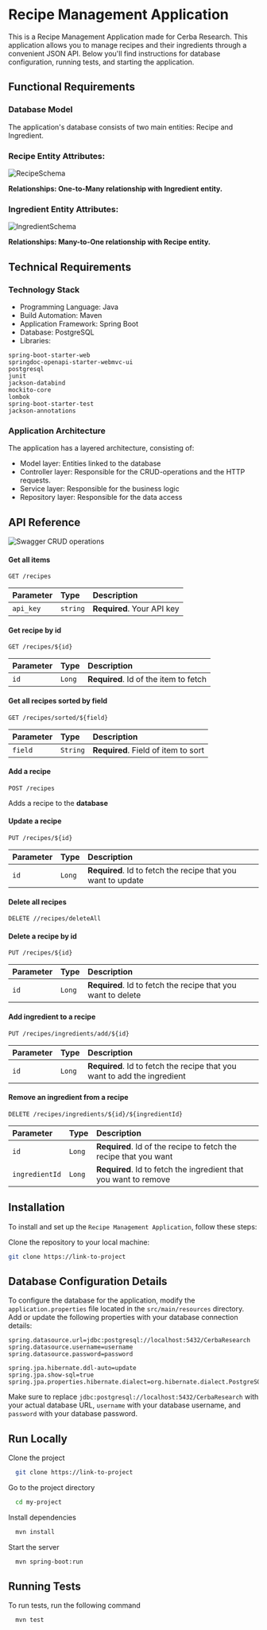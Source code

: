 
# Recipe Management Application

This is a Recipe Management Application made for Cerba Research. This application allows you to manage recipes and their ingredients through a convenient JSON API. Below you'll find instructions for database configuration, running tests, and starting the application.

## Functional Requirements
### Database Model
The application's database consists of two main entities: Recipe and Ingredient.

### Recipe Entity Attributes:

![RecipeSchema](https://github.com/SoufianeBayoud/RecipeManagementApplication/assets/101556223/551a744a-a251-48d8-9e48-18b3c4952bff)

**Relationships:
One-to-Many relationship with Ingredient entity.**


### Ingredient Entity Attributes:

![IngredientSchema](https://github.com/SoufianeBayoud/RecipeManagementApplication/assets/101556223/77cc4c1f-958a-4754-a86c-4cf53251f473)

**Relationships: 
Many-to-One relationship with Recipe entity.**


## Technical Requirements

### Technology Stack
+ Programming Language: Java 
+ Build Automation: Maven
+ Application Framework: Spring Boot
+ Database: PostgreSQL
+ Libraries: 
```spring-boot-starter-data-jpa
spring-boot-starter-web
springdoc-openapi-starter-webmvc-ui
postgresql
junit
jackson-databind
mockito-core
lombok
spring-boot-starter-test
jackson-annotations
```
### Application Architecture
The application has a layered architecture, consisting of: 
+ Model layer: Entities linked to the database
+ Controller layer: Responsible for the CRUD-operations and the HTTP requests.
+ Service layer: Responsible for the business logic
+ Repository layer: Responsible for the data access



## API Reference
![Swagger CRUD operations](https://github.com/SoufianeBayoud/RecipeManagementApplication/assets/101556223/d7bd8040-728a-496a-ad0d-41628f37ec03)


#### Get all items

```http
GET /recipes
```

| Parameter | Type     | Description                |
| :-------- | :------- | :------------------------- |
| `api_key` | `string` | **Required**. Your API key |

#### Get recipe by id
```http
GET /recipes/${id}
```

| Parameter | Type     | Description                       |
| :-------- | :------- | :-------------------------------- |
| `id`      | `Long` | **Required**. Id of the item to fetch |


#### Get all recipes sorted by field

```http
GET /recipes/sorted/${field}
```

| Parameter | Type     | Description                       |
| :-------- | :------- | :-------------------------------- |
| `field`      | `String` | **Required**. Field of item to sort |

#### Add a recipe
```http
POST /recipes
```
Adds a recipe to the **database**

#### Update a recipe 
```http
PUT /recipes/${id}
```

| Parameter | Type     | Description                       |
| :-------- | :------- | :-------------------------------- |
| `id`      | `Long` | **Required**.  Id to fetch the recipe that you want to update |

#### Delete all recipes 
```http
DELETE //recipes/deleteAll
```


#### Delete a recipe by id
```http
PUT /recipes/${id}
```
| Parameter | Type     | Description                       |
| :-------- | :------- | :-------------------------------- |
| `id`      | `Long` | **Required**.  Id to fetch the recipe that you want to delete |

#### Add ingredient to a recipe

```http
PUT /recipes/ingredients/add/${id}
```
| Parameter | Type     | Description                       |
| :-------- | :------- | :-------------------------------- |
| `id`      | `Long` | **Required**.  Id to fetch the recipe that you want to add the ingredient |

#### Remove an ingredient from a recipe
```http
DELETE /recipes/ingredients/${id}/${ingredientId}
```
| Parameter | Type     | Description                       |
| :-------- | :------- | :-------------------------------- |
| `id`      | `Long` | **Required**.  Id of the recipe to fetch the recipe that you want
| `ingredientId`      | `Long` | **Required**.  Id to fetch the ingredient that you want to remove |












## Installation

To install and set up the `Recipe Management Application`, follow these steps:

 Clone the repository to your local machine:

```bash
git clone https://link-to-project
```

    
## Database Configuration Details

To configure the database for the application, modify the `application.properties` file located in the `src/main/resources` directory. Add or update the following properties with your database connection details:

```properties
spring.datasource.url=jdbc:postgresql://localhost:5432/CerbaResearch
spring.datasource.username=username
spring.datasource.password=password

spring.jpa.hibernate.ddl-auto=update
spring.jpa.show-sql=true
spring.jpa.properties.hibernate.dialect=org.hibernate.dialect.PostgreSQLDialect
```

Make sure to replace `jdbc:postgresql://localhost:5432/CerbaResearch` with your actual database URL, `username` with your database username, and `password` with your database password.



## Run Locally

Clone the project

```bash
  git clone https://link-to-project
```

Go to the project directory

```bash
  cd my-project
```

Install dependencies

```bash
  mvn install
```

Start the server

```bash
  mvn spring-boot:run
```


## Running Tests

To run tests, run the following command

```bash
  mvn test
```



